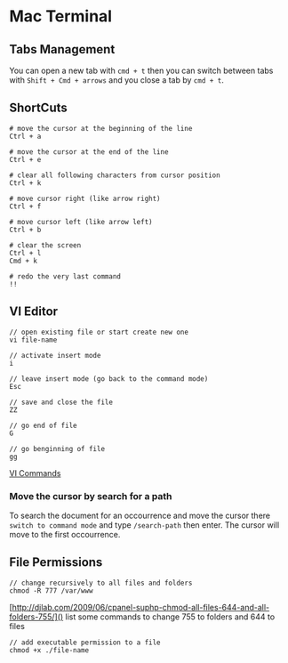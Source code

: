 Mac Terminal
==========================

## Tabs Management

You can open a new tab with `cmd + t` then you can switch between tabs with `Shift + Cmd + arrows` and you close a tab by `cmd + t`.



## ShortCuts

    # move the cursor at the beginning of the line
    Ctrl + a
    
    # move the cursor at the end of the line
    Ctrl + e
    
    # clear all following characters from cursor position
    Ctrl + k
    
    # move cursor right (like arrow right)
    Ctrl + f
    
    # move cursor left (like arrow left)
    Ctrl + b
    
    # clear the screen
    Ctrl + l
    Cmd + k
    
    # redo the very last command
    !!
    
    
## VI Editor

    // open existing file or start create new one
    vi file-name
    
    // activate insert mode
    i
    
    // leave insert mode (go back to the command mode)
    Esc
    
    // save and close the file
    ZZ
    
    // go end of file
    G
    
    // go benginning of file
    gg
    
[VI Commands](http://osr600doc.sco.com/en/FD_create/vi_summary.html)    

    
### Move the cursor by search for a path
    
To search the document for an occourrence and move the cursor there `switch to command mode` and type `/search-path` then enter. The cursor will move to the first occourrence.





## File Permissions

    // change recursively to all files and folders
    chmod -R 777 /var/www


[http://djlab.com/2009/06/cpanel-suphp-chmod-all-files-644-and-all-folders-755/]() list some commands to change 755 to folders and 644 to files

    // add executable permission to a file
    chmod +x ./file-name

